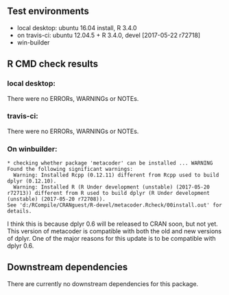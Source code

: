## Test environments

* local desktop: ubuntu 16.04 install, R 3.4.0
* on travis-ci: ubuntu 12.04.5 + R 3.4.0, devel [2017-05-22 r72718]
* win-builder

## R CMD check results

### local desktop:

There were no ERRORs, WARNINGs or NOTEs.

### travis-ci:

There were no ERRORs, WARNINGs or NOTEs.

### On winbuilder:

```
* checking whether package 'metacoder' can be installed ... WARNING
Found the following significant warnings:
  Warning: Installed Rcpp (0.12.11) different from Rcpp used to build dplyr (0.12.10).
  Warning: Installed R (R Under development (unstable) (2017-05-20 r72713)) different from R used to build dplyr (R Under development (unstable) (2017-05-20 r72708)).
See 'd:/RCompile/CRANguest/R-devel/metacoder.Rcheck/00install.out' for details.
```

I think this is because dplyr 0.6 will be released to CRAN soon, but not yet.
This version of metacoder is compatible with both the old and new versions of dplyr.
One of the major reasons for this update is to be compatible with dplyr 0.6.


## Downstream dependencies

There are currently no downstream dependencies for this package.

